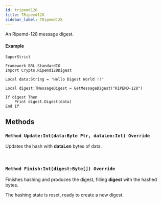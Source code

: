 ```yaml
---
id: tripemd128
title: TRipemd128
sidebar_label: TRipemd128
---
```


An Ripemd-128 message digest.


#### Example
```blitzmax
SuperStrict

Framework BRL.StandardIO
Import Crypto.Ripemd128Digest

Local data:String = "Hello Digest World !!"

Local digest:TMessageDigest = GetMessageDigest("RIPEMD-128")

If digest Then
	Print digest.Digest(data)
End If
```
## Methods

### `Method Update:Int(data:Byte Ptr, dataLen:Int) Override`

Updates the hash with <b>dataLen</b> bytes of data.

<br/>

### `Method Finish:Int(digest:Byte[]) Override`

Finishes hashing and produces the digest, filling <b>digest</b> with the hashed bytes.

The hashing state is reset, ready to create a new digest.


<br/>

